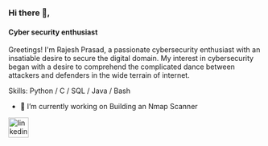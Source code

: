 ### Hi there 👋, 
#### Cyber security enthusiast
Greetings! I'm Rajesh Prasad, a passionate cybersecurity enthusiast with an insatiable desire to secure the digital domain. My interest in cybersecurity began with a desire to comprehend the complicated dance between attackers and defenders in the wide terrain of internet.

Skills: Python / C / SQL / Java / Bash

- 🔭 I’m currently working on Building an Nmap Scanner 


[<img src='https://cdn.jsdelivr.net/npm/simple-icons@3.0.1/icons/linkedin.svg' alt='linkedin' height='40'>](https://www.linkedin.com/in/rajesh-prasad-aa7355224/)  

